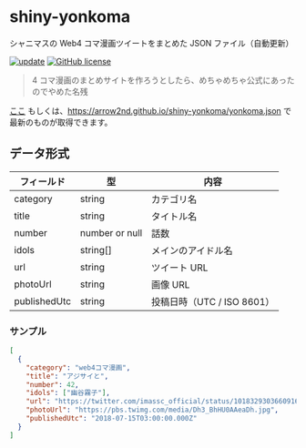 # shiny-yonkoma

シャニマスの Web4 コマ漫画ツイートをまとめた JSON ファイル（自動更新）

[![update](https://github.com/arrow2nd/shiny-yonkoma/actions/workflows/update.yml/badge.svg)](https://github.com/arrow2nd/shiny-yonkoma/actions/workflows/update.yml)
[![GitHub license](https://img.shields.io/github/license/arrow2nd/shiny-yonkoma)](https://github.com/arrow2nd/shiny-yonkoma/blob/main/LICENSE)

> 4 コマ漫画のまとめサイトを作ろうとしたら、めちゃめちゃ公式にあったのでやめた名残

[ここ](docs/yonkoma.json) もしくは、https://arrow2nd.github.io/shiny-yonkoma/yonkoma.json で最新のものが取得できます。

## データ形式

| フィールド   | 型             | 内容                       |
| ------------ | -------------- | -------------------------- |
| category     | string         | カテゴリ名                 |
| title        | string         | タイトル名                 |
| number       | number or null | 話数                       |
| idols        | string[]       | メインのアイドル名         |
| url          | string         | ツイート URL               |
| photoUrl     | string         | 画像 URL                   |
| publishedUtc | string         | 投稿日時（UTC / ISO 8601） |

### サンプル

```json
[
  {
    "category": "web4コマ漫画",
    "title": "アジサイと",
    "number": 42,
    "idols": ["幽谷霧子"],
    "url": "https://twitter.com/imassc_official/status/1018329303660916737",
    "photoUrl": "https://pbs.twimg.com/media/Dh3_BhHU0AAeaDh.jpg",
    "publishedUtc": "2018-07-15T03:00:00.000Z"
  }
]
```
